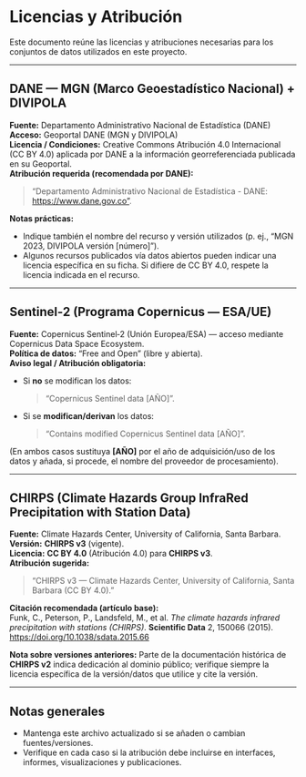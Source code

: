 # Licencias y Atribución

Este documento reúne las licencias y atribuciones necesarias para los conjuntos de datos utilizados en este proyecto.

---

## DANE — MGN (Marco Geoestadístico Nacional) + DIVIPOLA
**Fuente:** Departamento Administrativo Nacional de Estadística (DANE)  
**Acceso:** Geoportal DANE (MGN y DIVIPOLA)  
**Licencia / Condiciones:** Creative Commons Atribución 4.0 Internacional (CC BY 4.0) aplicada por DANE a la información georreferenciada publicada en su Geoportal.  
**Atribución requerida (recomendada por DANE):**  
> “Departamento Administrativo Nacional de Estadística - DANE: https://www.dane.gov.co”.

**Notas prácticas:**
- Indique también el nombre del recurso y versión utilizados (p. ej., “MGN 2023, DIVIPOLA versión [número]”).  
- Algunos recursos publicados vía datos abiertos pueden indicar una licencia específica en su ficha. Si difiere de CC BY 4.0, respete la licencia indicada en el recurso.  

---

## Sentinel‑2 (Programa Copernicus — ESA/UE)
**Fuente:** Copernicus Sentinel‑2 (Unión Europea/ESA) — acceso mediante Copernicus Data Space Ecosystem.  
**Política de datos:** “Free and Open” (libre y abierta).  
**Aviso legal / Atribución obligatoria:**  
- Si **no** se modifican los datos:  
  > “Copernicus Sentinel data [AÑO]”.  
- Si se **modifican/derivan** los datos:  
  > “Contains modified Copernicus Sentinel data [AÑO]”.  

(En ambos casos sustituya **[AÑO]** por el año de adquisición/uso de los datos y añada, si procede, el nombre del proveedor de procesamiento).

---

## CHIRPS (Climate Hazards Group InfraRed Precipitation with Station Data)
**Fuente:** Climate Hazards Center, University of California, Santa Barbara.  
**Versión:** **CHIRPS v3** (vigente).  
**Licencia:** **CC BY 4.0** (Atribución 4.0) para **CHIRPS v3**.  
**Atribución sugerida:**  
> “CHIRPS v3 — Climate Hazards Center, University of California, Santa Barbara (CC BY 4.0).”  

**Citación recomendada (artículo base):**  
Funk, C., Peterson, P., Landsfeld, M., et al. *The climate hazards infrared precipitation with stations (CHIRPS)*. **Scientific Data** 2, 150066 (2015). https://doi.org/10.1038/sdata.2015.66

**Nota sobre versiones anteriores:** Parte de la documentación histórica de **CHIRPS v2** indica dedicación al dominio público; verifique siempre la licencia específica de la versión/datos que utilice y cite la versión.

---

## Notas generales
- Mantenga este archivo actualizado si se añaden o cambian fuentes/versiones.  
- Verifique en cada caso si la atribución debe incluirse en interfaces, informes, visualizaciones y publicaciones.  
